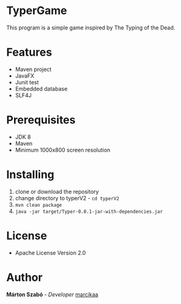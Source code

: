# TyperGame

This program is a simple game inspired by The Typing of the Dead.

# Features
- Maven project
- JavaFX
- Junit test
- Embedded database
- SLF4J

# Prerequisites
- JDK 8
- Maven
- Minimum 1000x800 screen resolution
    
# Installing
1. clone or download the repository
2. change directory to typerV2 - ```cd typerV2```
3.  ```mvn clean package```
4. ``` java -jar target/Typer-0.0.1-jar-with-dependencies.jar ```

# License
- Apache License Version 2.0

# Author 
 **Márton Szabó** - *Developer* [marcikaa](https://github.com/marcikaa)
